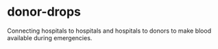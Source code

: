 # donor-drops
Connecting hospitals to hospitals and hospitals to donors to make blood available during emergencies.
